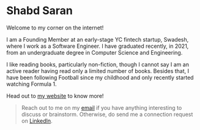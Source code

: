 # Shabd Saran

Welcome to my corner on the internet!

I am a Founding Member at an early-stage YC fintech startup, Swadesh, where I work as a Software Engineer. I have graduated recently, in 2021, from an undergraduate degree in Computer Science and Engineering.

I like reading books, particularly non-fiction, though I cannot say I am an active reader having read only a limited number of books. Besides that, I have been following Football since my childhood and only recently started watching Formula 1.

Head out to [my website](https://saranshabd.com) to know more!

> Reach out to me on my [email](mailto:saranshabd@gmail.com) if you have anything interesting to discuss or brainstorm. Otherwise, do send me a connection request on [LinkedIn](https://linkedin.com/in/saranshabd).
